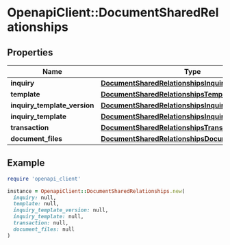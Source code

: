 # OpenapiClient::DocumentSharedRelationships

## Properties

| Name | Type | Description | Notes |
| ---- | ---- | ----------- | ----- |
| **inquiry** | [**DocumentSharedRelationshipsInquiry**](DocumentSharedRelationshipsInquiry.md) |  | [optional] |
| **template** | [**DocumentSharedRelationshipsTemplate**](DocumentSharedRelationshipsTemplate.md) |  | [optional] |
| **inquiry_template_version** | [**DocumentSharedRelationshipsInquiryTemplateVersion**](DocumentSharedRelationshipsInquiryTemplateVersion.md) |  | [optional] |
| **inquiry_template** | [**DocumentSharedRelationshipsInquiryTemplate**](DocumentSharedRelationshipsInquiryTemplate.md) |  | [optional] |
| **transaction** | [**DocumentSharedRelationshipsTransaction**](DocumentSharedRelationshipsTransaction.md) |  | [optional] |
| **document_files** | [**DocumentSharedRelationshipsDocumentFiles**](DocumentSharedRelationshipsDocumentFiles.md) |  | [optional] |

## Example

```ruby
require 'openapi_client'

instance = OpenapiClient::DocumentSharedRelationships.new(
  inquiry: null,
  template: null,
  inquiry_template_version: null,
  inquiry_template: null,
  transaction: null,
  document_files: null
)
```

